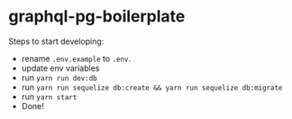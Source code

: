 # graphql-pg-boilerplate

Steps to start developing:
- rename `.env.example` to `.env`.
- update env variables
- run `yarn run dev:db`
- run `yarn run sequelize db:create && yarn run sequelize db:migrate`
- run `yarn start`
- Done!
